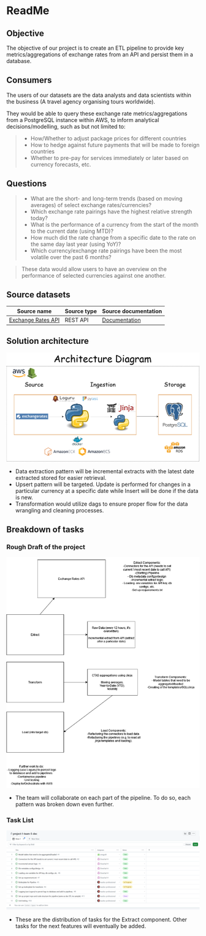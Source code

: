 # ReadMe

## Objective

The objective of our project is to create an ETL pipeline to provide key metrics/aggregations of exchange rates from an API and persist them in a database.

## Consumers

The users  of our datasets are the data analysts and data scientists within the business (A travel agency organising tours worldwide).

They would be able to query these exchange rate metrics/aggregations from a PostgreSQL instance within AWS, to inform analytical decisions/modelling, such as but not limited to:

> - How/Whether to adjust package prices for different countries
> - How to hedge against future payments that will be made to foreign countries
> - Whether to pre-pay for services immediately or later based on currency forecasts, etc.


## Questions
> - What are the short- and long-term trends (based on moving averages) of select exchange rates/currencies?
> - Which exchange rate pairings have the highest relative strength today?
> - What is the performance of a currency from the start of the month to the current date (using MTD)?
> - How much did the rate change from a specific date to the rate on the same day last year (using YoY)?
> - Which currency/exchange rate pairings have been the most volatile over the past 6 months?


> These data would allow users to have an overview on the performance of selected currencies against one another.

## Source datasets
| Source name | Source type | Source documentation |
| - | - | - |
| [Exchange Rates API](https://exchangeratesapi.io/) | REST API | [Documentation](https://exchangeratesapi.io/documentation/) |

## Solution architecture
![images/DEC-Project-Architecture-Diagram.png](images/DEC-Project-Architecture-Diagram.png)

- Data extraction pattern will be incremental extracts with the latest date extracted stored for easier retrieval.
- Upsert pattern will be targeted. Update is performed for changes in a particular currency at a specific date while Insert will be done if the data is new.
- Transformation would utilize dags to ensure proper flow for the data wrangling and cleaning processes.

## Breakdown of tasks
### Rough Draft of the project
![images/DEC-Project-Project-Plan.png](images/DEC-Project-Project-Plan.png)
- The team will collaborate on each part of the pipeline. To do so, each pattern was broken down even further.

### Task List
![images/Tasklist-github.png](images/Tasklist-github.png)
- These are the distribution of tasks for the Extract component. Other tasks for the next features will eventually be added.